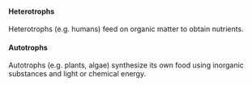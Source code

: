 #### Heterotrophs
Heterotrophs (e.g. humans) feed on organic matter to obtain nutrients.

#### Autotrophs
Autotrophs (e.g. plants, algae) synthesize its own food using inorganic substances and light or chemical energy.

